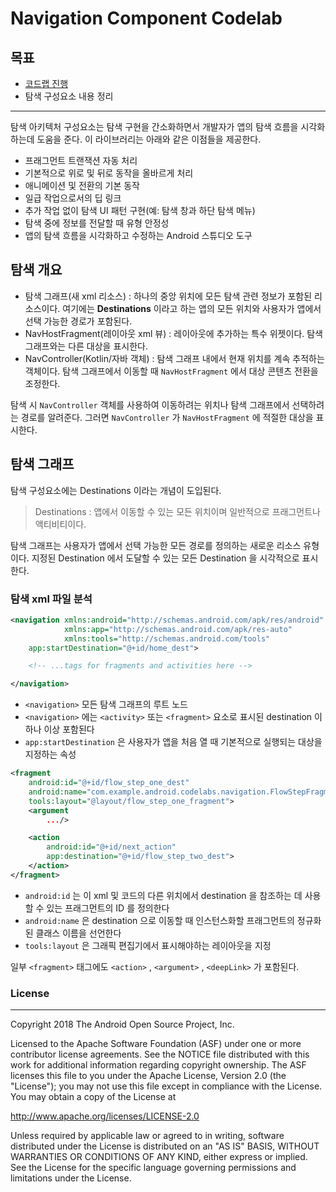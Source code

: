 # Navigation Component Codelab

## 목표

- [코드랩 진행](https://developer.android.com/codelabs/android-navigation?index=..%2F..%2Findex&hl=ko#3)
- 탐색 구성요소 내용 정리

---

탐색 아키텍처 구성요소는 탐색 구현을 간소화하면서 개발자가 앱의 탐색 흐름을 시각화하는데 도움을 준다. 이 라이브러리는 아래와 같은 이점들을 제공한다.

- 프래그먼트 트랜잭션 자동 처리
- 기본적으로 위로 및 뒤로 동작을 올바르게 처리
- 애니메이션 및 전환의 기본 동작
- 일급 작업으로서의 딥 링크
- 추가 작업 없이 탐색 UI 패턴 구현(예: 탐색 창과 하단 탐색 메뉴)
- 탐색 중에 정보를 전달할 때 유형 안정성
- 앱의 탐색 흐름을 시각화하고 수정하는 Android 스튜디오 도구


## 탐색 개요

- 탐색 그래프(새 xml 리소스) : 하나의 중앙 위치에 모든 탐색 관련 정보가 포함된 리소스이다. 여기에는 **Destinations** 이라고 하는 앱의 모든 위치와 사용자가 앱에서 선택 가능한 경로가 포함된다.
- NavHostFragment(레이아웃 xml 뷰) : 레이아웃에 추가하는 특수 위젯이다. 탐색 그래프와는 다른 대상을 표시한다.
- NavController(Kotlin/자바 객체) : 탐색 그래프 내에서 현재 위치를 계속 추적하는 객체이다. 탐색 그래프에서 이동할 때 `NavHostFragment` 에서 대상 콘텐츠 전환을 조정한다.

탐색 시 `NavController` 객체를 사용하여 이동하려는 위치나 탐색 그래프에서 선택하려는 경로를 알려준다. 그러면 `NavController` 가 `NavHostFragment` 에 적절한 대상을 표시한다.

## 탐색 그래프

탐색 구성요소에는 Destinations 이라는 개념이 도입된다.

> Destinations :
앱에서 이동할 수 있는 모든 위치이며 일반적으로 프래그먼트나 액티비티이다.
>

탐색 그래프는 사용자가 앱에서 선택 가능한 모든 경로를 정의하는 새로운 리소스 유형이다. 지정된 Destination 에서 도달할 수 있는 모든 Destination 을 시각적으로 표시한다.

### 탐색 xml 파일 분석

```xml
<navigation xmlns:android="http://schemas.android.com/apk/res/android"
            xmlns:app="http://schemas.android.com/apk/res-auto"
            xmlns:tools="http://schemas.android.com/tools"
    app:startDestination="@+id/home_dest">

    <!-- ...tags for fragments and activities here -->

</navigation>
```

- `<navigation>` 모든 탐색 그래프의 루트 노드
- `<navigation>` 에는 `<activity>` 또는 `<fragment>` 요소로 표시된 destination 이 하나 이상 포함된다
- `app:startDestination` 은 사용자가 앱을 처음 열 때 기본적으로 실행되는 대상을 지정하는 속성

```xml
<fragment
    android:id="@+id/flow_step_one_dest"
    android:name="com.example.android.codelabs.navigation.FlowStepFragment"
    tools:layout="@layout/flow_step_one_fragment">
    <argument
        .../>

    <action
        android:id="@+id/next_action"
        app:destination="@+id/flow_step_two_dest">
    </action>
</fragment>
```

- `android:id` 는 이 xml 및 코드의 다른 위치에서 destination 을 참조하는 데 사용할 수 있는 프래그먼트의 ID 를 정의한다
- `android:name` 은 destination 으로 이동할 때 인스턴스화할 프래그먼트의 정규화된 클래스 이름을 선언한다
- `tools:layout` 은 그래픽 편집기에서 표시해야하는 레이아웃을 지정

일부 `<fragment>` 태그에도 `<action>` , `<argument>` , `<deepLink>` 가 포함된다.








### License
-------

Copyright 2018 The Android Open Source Project, Inc.

Licensed to the Apache Software Foundation (ASF) under one or more contributor
license agreements.  See the NOTICE file distributed with this work for
additional information regarding copyright ownership.  The ASF licenses this
file to you under the Apache License, Version 2.0 (the "License"); you may not
use this file except in compliance with the License.  You may obtain a copy of
the License at

http://www.apache.org/licenses/LICENSE-2.0

Unless required by applicable law or agreed to in writing, software
distributed under the License is distributed on an "AS IS" BASIS, WITHOUT
WARRANTIES OR CONDITIONS OF ANY KIND, either express or implied.  See the
License for the specific language governing permissions and limitations under
the License.